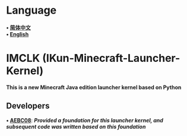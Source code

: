 # Language
**• [简体中文](https://github.com/AEBC08/IMCLK/blob/main/README.md)**  
**• [English](https://github.com/AEBC08/IMCLK/blob/main/README_English.md)**
# IMCLK (IKun-Minecraft-Launcher-Kernel)
**This is a new Minecraft Java edition launcher kernel based on Python**
## Developers
**• [AEBC08](https://github.com/AEBC08)**: ***Provided a foundation for this launcher kernel, and subsequent code was written based on this foundation***
